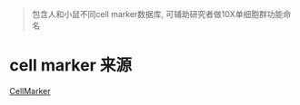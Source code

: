 > 包含人和小鼠不同cell marker数据库, 可辅助研究者做10X单细胞群功能命名

# cell marker 来源
[CellMarker](http://bio-bigdata.hrbmu.edu.cn/CellMarker/download.jsp)

